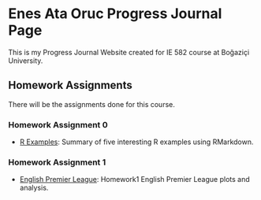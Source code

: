 ﻿# Enes Ata Oruc Progress Journal Page

This is my Progress Journal Website created for IE 582 course at Boğaziçi University.

## Homework Assignments

There will be the assignments done for this course.

### Homework Assignment 0
- [R Examples](Files/example_homework_0.html): Summary of five interesting R examples using RMarkdown.

### Homework Assignment 1
- [English Premier League](Files/HW1_IE582.html): Homework1 English Premier League plots and analysis.

